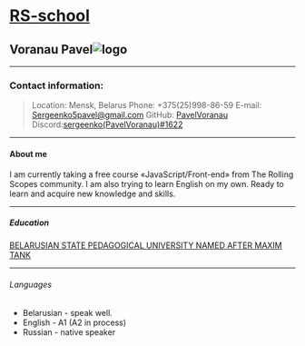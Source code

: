 # [RS-school](https://app.rs.school/)
## Voranau Pavel![logo](https://avatars.githubusercontent.com/u/110420940?s=400&u=db9b7db4a672675dacbf42a396441fb5b415102c&v=4)
***
### Contact information:
>Location: Mensk, Belarus
>Phone: +375(25)998-86-59
>E-mail: Sergeenko5pavel@gmail.com
>GitHub: [PavelVoranau](https://github.com/PavelVoranau)
>Discord:[sergeenko(PavelVoranau)#1622](https://discord.com/channels/@me)
 ***
 #### About me
 I am currently taking a free course «JavaScript/Front-end» from The Rolling Scopes community. I am also trying to learn English on my own. Ready to learn and acquire new knowledge and skills.
 ***
 ##### Education
  [BELARUSIAN STATE PEDAGOGICAL UNIVERSITY NAMED AFTER MAXIM TANK](https://bspu.by/)
 ***
###### Languages
- Belarusian - speak well.
- English - A1 (A2 in process)
- Russian - native speaker